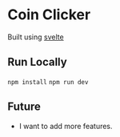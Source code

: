 # Coin Clicker

Built using [svelte](https://svelte.dev)

## Run Locally

`npm install`
`npm run dev`

## Future

-   I want to add more features.
